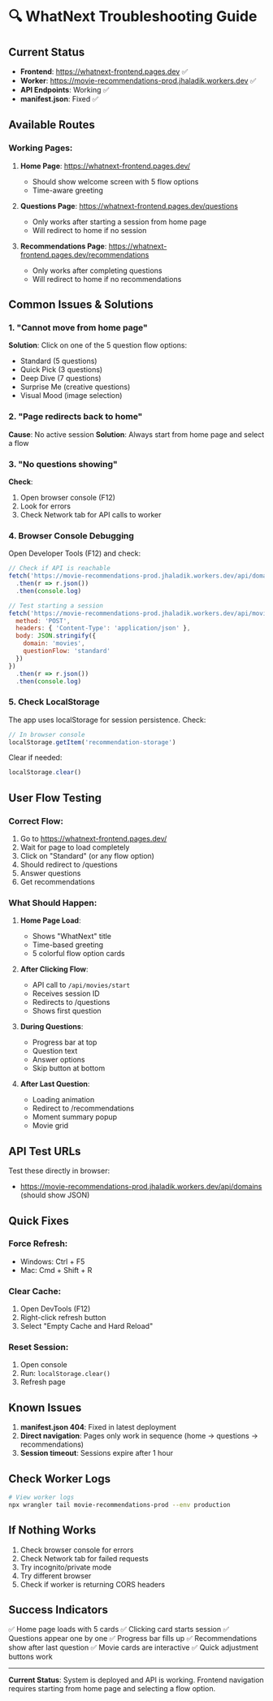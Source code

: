 # 🔍 WhatNext Troubleshooting Guide

## Current Status
- **Frontend**: https://whatnext-frontend.pages.dev ✅
- **Worker**: https://movie-recommendations-prod.jhaladik.workers.dev ✅
- **API Endpoints**: Working ✅
- **manifest.json**: Fixed ✅

## Available Routes

### Working Pages:
1. **Home Page**: https://whatnext-frontend.pages.dev/
   - Should show welcome screen with 5 flow options
   - Time-aware greeting

2. **Questions Page**: https://whatnext-frontend.pages.dev/questions
   - Only works after starting a session from home page
   - Will redirect to home if no session

3. **Recommendations Page**: https://whatnext-frontend.pages.dev/recommendations
   - Only works after completing questions
   - Will redirect to home if no recommendations

## Common Issues & Solutions

### 1. "Cannot move from home page"
**Solution**: Click on one of the 5 question flow options:
- Standard (5 questions)
- Quick Pick (3 questions)
- Deep Dive (7 questions)
- Surprise Me (creative questions)
- Visual Mood (image selection)

### 2. "Page redirects back to home"
**Cause**: No active session
**Solution**: Always start from home page and select a flow

### 3. "No questions showing"
**Check**:
1. Open browser console (F12)
2. Look for errors
3. Check Network tab for API calls to worker

### 4. Browser Console Debugging

Open Developer Tools (F12) and check:

```javascript
// Check if API is reachable
fetch('https://movie-recommendations-prod.jhaladik.workers.dev/api/domains')
  .then(r => r.json())
  .then(console.log)

// Test starting a session
fetch('https://movie-recommendations-prod.jhaladik.workers.dev/api/movies/start', {
  method: 'POST',
  headers: { 'Content-Type': 'application/json' },
  body: JSON.stringify({ 
    domain: 'movies', 
    questionFlow: 'standard' 
  })
})
  .then(r => r.json())
  .then(console.log)
```

### 5. Check LocalStorage

The app uses localStorage for session persistence. Check:

```javascript
// In browser console
localStorage.getItem('recommendation-storage')
```

Clear if needed:
```javascript
localStorage.clear()
```

## User Flow Testing

### Correct Flow:
1. Go to https://whatnext-frontend.pages.dev/
2. Wait for page to load completely
3. Click on "Standard" (or any flow option)
4. Should redirect to /questions
5. Answer questions
6. Get recommendations

### What Should Happen:
1. **Home Page Load**: 
   - Shows "WhatNext" title
   - Time-based greeting
   - 5 colorful flow option cards

2. **After Clicking Flow**:
   - API call to `/api/movies/start`
   - Receives session ID
   - Redirects to /questions
   - Shows first question

3. **During Questions**:
   - Progress bar at top
   - Question text
   - Answer options
   - Skip button at bottom

4. **After Last Question**:
   - Loading animation
   - Redirect to /recommendations
   - Moment summary popup
   - Movie grid

## API Test URLs

Test these directly in browser:
- https://movie-recommendations-prod.jhaladik.workers.dev/api/domains (should show JSON)

## Quick Fixes

### Force Refresh:
- Windows: Ctrl + F5
- Mac: Cmd + Shift + R

### Clear Cache:
1. Open DevTools (F12)
2. Right-click refresh button
3. Select "Empty Cache and Hard Reload"

### Reset Session:
1. Open console
2. Run: `localStorage.clear()`
3. Refresh page

## Known Issues

1. **manifest.json 404**: Fixed in latest deployment
2. **Direct navigation**: Pages only work in sequence (home → questions → recommendations)
3. **Session timeout**: Sessions expire after 1 hour

## Check Worker Logs

```bash
# View worker logs
npx wrangler tail movie-recommendations-prod --env production
```

## If Nothing Works

1. Check browser console for errors
2. Check Network tab for failed requests
3. Try incognito/private mode
4. Try different browser
5. Check if worker is returning CORS headers

## Success Indicators

✅ Home page loads with 5 cards
✅ Clicking card starts session
✅ Questions appear one by one
✅ Progress bar fills up
✅ Recommendations show after last question
✅ Movie cards are interactive
✅ Quick adjustment buttons work

---

**Current Status**: System is deployed and API is working. Frontend navigation requires starting from home page and selecting a flow option.